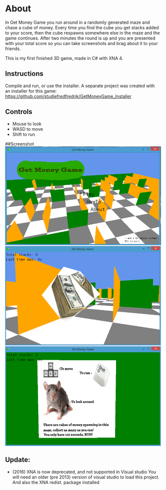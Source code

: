 # About
In Get Money Game you run around in a randomly generated maze and chase a cube of money.
Every time you find the cube you get stacks added to your score, then
the cube respawns somewhere else in the maze and the game continues.
After two minutes the round is up and you are presented with your 
total score so you can take screenshots and brag about it to your friends.

This is my first finished 3D game, made in C# with XNA 4.

## Instructions
Compile and run, or use the installer. A separate project was created with an installer for this game:
https://github.com/studiefredfredrik/GetMoneyGame_Installer

## Controls
* Mouse to look
* WASD to move
* Shift to run

##Screenshot
![Main menu](https://github.com/studiefredfredrik/GetMoneyGame/blob/master/Screenshots/GMG%20Main%20menu.PNG?raw=true)
![The cube of cash](https://github.com/studiefredfredrik/GetMoneyGame/blob/master/Screenshots/cubeofcash.PNG?raw=true)
![Tutorial](https://github.com/studiefredfredrik/GetMoneyGame/blob/master/Screenshots/ingame%20howto.PNG?raw=true)

## Update: 
* (2016) XNA is now deprecated, and not supported in Visual studio
You will need an older (pre 2013) version of visual studio to load this project. And also the XNA redist. package installed